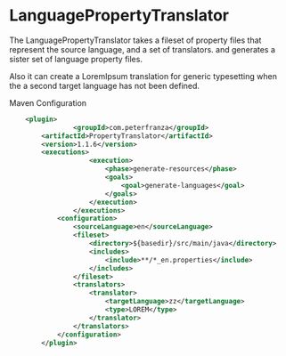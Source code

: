 # LanguagePropertyTranslator

The LanguagePropertyTranslator takes a fileset of property files that represent the source language, and a set of translators. and generates a sister set of language property files.

Also it can create a LoremIpsum translation for generic typesetting when the a second target language has not been defined.

Maven Configuration

```xml
	<plugin>
                <groupId>com.peterfranza</groupId>
		<artifactId>PropertyTranslator</artifactId>
		<version>1.1.6</version>
		<executions>
                    <execution>
                        <phase>generate-resources</phase>
                        <goals>
                            <goal>generate-languages</goal>
                        </goals>
                    </execution>
                </executions>
        	<configuration>
        		<sourceLanguage>en</sourceLanguage>
        		<fileset>
        			<directory>${basedir}/src/main/java</directory>
        			<includes>
              			<include>**/*_en.properties</include>
            		</includes>
        		</fileset>
        		<translators>
        			<translator>
        				<targetLanguage>zz</targetLanguage>
        				<type>LOREM</type>
        			</translator>
        		</translators>
        	</configuration>
        </plugin>
```
